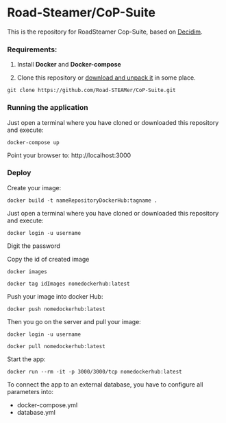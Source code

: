 # Road-Steamer/CoP-Suite

This is the repository for RoadSteamer Cop-Suite, based on [Decidim](https://github.com/decidim/decidim).

### Requirements: 

1. Install **Docker** and **Docker-compose**
 
2. Clone this repository or [download and unpack it](https://github.com/Road-STEAMer/CoP-Suite/archive/refs/heads/main.zip) in some place.

```
git clone https://github.com/Road-STEAMer/CoP-Suite.git
```

### Running the application

Just open a terminal where you have cloned or downloaded this repository and execute:

```
docker-compose up
```
Point your browser to: http://localhost:3000

### Deploy
Create your image:
```
docker build -t nameRepositoryDockerHub:tagname .
```
Just open a terminal where you have cloned or downloaded this repository and execute:

```
docker login -u username
```
Digit the password 


Copy the id of created image
```
docker images
```

```
docker tag idImages nomedockerhub:latest
```

Push your image into docker Hub:

```
docker push nomedockerhub:latest
```


Then you go on the server and pull your image:

```
docker login -u username
```
```
docker pull nomedockerhub:latest
```

Start the app:
```
docker run --rm -it -p 3000/3000/tcp nomedockerhub:latest
```


To connect the app to an external database, you have to configure all parameters into:
- docker-compose.yml
- database.yml
